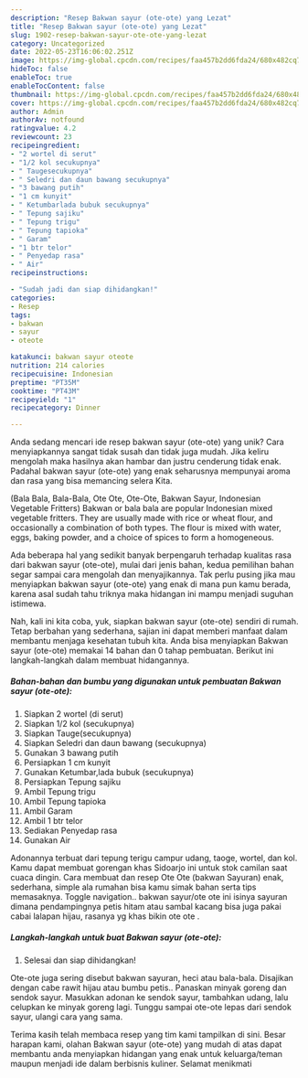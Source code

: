 ```yaml
---
description: "Resep Bakwan sayur (ote-ote) yang Lezat"
title: "Resep Bakwan sayur (ote-ote) yang Lezat"
slug: 1902-resep-bakwan-sayur-ote-ote-yang-lezat
category: Uncategorized
date: 2022-05-23T16:06:02.251Z
image: https://img-global.cpcdn.com/recipes/faa457b2dd6fda24/680x482cq70/bakwan-sayur-ote-ote-foto-resep-utama.jpg
hideToc: false
enableToc: true
enableTocContent: false
thumbnail: https://img-global.cpcdn.com/recipes/faa457b2dd6fda24/680x482cq70/bakwan-sayur-ote-ote-foto-resep-utama.jpg
cover: https://img-global.cpcdn.com/recipes/faa457b2dd6fda24/680x482cq70/bakwan-sayur-ote-ote-foto-resep-utama.jpg
author: Admin
authorAv: notfound
ratingvalue: 4.2
reviewcount: 23
recipeingredient:
- "2 wortel di serut"
- "1/2 kol secukupnya"
- " Taugesecukupnya"
- " Seledri dan daun bawang secukupnya"
- "3 bawang putih"
- "1 cm kunyit"
- " Ketumbarlada bubuk secukupnya"
- " Tepung sajiku"
- " Tepung trigu"
- " Tepung tapioka"
- " Garam"
- "1 btr telor"
- " Penyedap rasa"
- " Air"
recipeinstructions:

- "Sudah jadi dan siap dihidangkan!"
categories:
- Resep
tags:
- bakwan
- sayur
- oteote

katakunci: bakwan sayur oteote 
nutrition: 214 calories
recipecuisine: Indonesian
preptime: "PT35M"
cooktime: "PT43M"
recipeyield: "1"
recipecategory: Dinner

---
```





Anda sedang mencari ide resep bakwan sayur (ote-ote) yang unik? Cara menyiapkannya sangat tidak susah dan tidak juga mudah. Jika keliru mengolah maka hasilnya akan hambar dan justru cenderung tidak enak. Padahal bakwan sayur (ote-ote) yang enak seharusnya mempunyai aroma dan rasa yang bisa memancing selera Kita.





(Bala Bala, Bala-Bala, Ote Ote, Ote-Ote, Bakwan Sayur, Indonesian Vegetable Fritters) Bakwan or bala bala are popular Indonesian mixed vegetable fritters. They are usually made with rice or wheat flour, and occasionally a combination of both types. The flour is mixed with water, eggs, baking powder, and a choice of spices to form a homogeneous.

Ada beberapa hal yang sedikit banyak berpengaruh terhadap kualitas rasa dari bakwan sayur (ote-ote), mulai dari jenis bahan, kedua pemilihan bahan segar sampai cara mengolah dan menyajikannya. Tak perlu pusing jika mau menyiapkan bakwan sayur (ote-ote) yang enak di mana pun kamu berada, karena asal sudah tahu triknya maka hidangan ini mampu menjadi suguhan istimewa.






Nah, kali ini kita coba, yuk, siapkan bakwan sayur (ote-ote) sendiri di rumah. Tetap berbahan yang sederhana, sajian ini dapat memberi manfaat dalam membantu menjaga kesehatan tubuh kita. Anda bisa menyiapkan Bakwan sayur (ote-ote) memakai 14 bahan dan 0 tahap pembuatan. Berikut ini langkah-langkah dalam membuat hidangannya.

<!--inarticleads1-->

##### Bahan-bahan dan bumbu yang digunakan untuk pembuatan Bakwan sayur (ote-ote):

1. Siapkan 2 wortel (di serut)
1. Siapkan 1/2 kol (secukupnya)
1. Siapkan  Tauge(secukupnya)
1. Siapkan  Seledri dan daun bawang (secukupnya)
1. Gunakan 3 bawang putih
1. Persiapkan 1 cm kunyit
1. Gunakan  Ketumbar,lada bubuk (secukupnya)
1. Persiapkan  Tepung sajiku
1. Ambil  Tepung trigu
1. Ambil  Tepung tapioka
1. Ambil  Garam
1. Ambil 1 btr telor
1. Sediakan  Penyedap rasa
1. Gunakan  Air


Adonannya terbuat dari tepung terigu campur udang, taoge, wortel, dan kol. Kamu dapat membuat gorengan khas Sidoarjo ini untuk stok camilan saat cuaca dingin. Cara membuat dan resep Ote Ote (bakwan Sayuran) enak, sederhana, simple ala rumahan bisa kamu simak bahan serta tips memasaknya. Toggle navigation.. bakwan sayur/ote ote ini isinya sayuran dimana pendampingnya petis hitam atau sambal kacang bisa juga pakai cabai lalapan hijau, rasanya yg khas bikin ote ote . 

<!--inarticleads2-->

##### Langkah-langkah untuk buat Bakwan sayur (ote-ote):


1. Selesai dan siap dihidangkan!

Ote-ote juga sering disebut bakwan sayuran, heci atau bala-bala. Disajikan dengan cabe rawit hijau atau bumbu petis.. Panaskan minyak goreng dan sendok sayur. Masukkan adonan ke sendok sayur, tambahkan udang, lalu celupkan ke minyak goreng lagi. Tunggu sampai ote-ote lepas dari sendok sayur, ulangi cara yang sama. 

Terima kasih telah membaca resep yang tim kami tampilkan di sini. Besar harapan kami, olahan Bakwan sayur (ote-ote) yang mudah di atas dapat membantu anda menyiapkan hidangan yang enak untuk keluarga/teman maupun menjadi ide dalam berbisnis kuliner. Selamat menikmati
